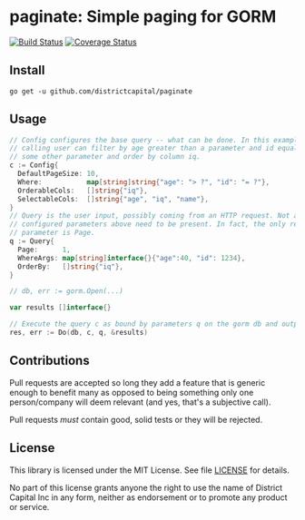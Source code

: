 # paginate: Simple paging for GORM

[![Build Status](https://travis-ci.com/districtcapital/paginate.svg?branch=master)](https://travis-ci.com/districtcapital/paginate)
[![Coverage Status](https://coveralls.io/repos/github/districtcapital/paginate/badge.svg?branch=master)](https://coveralls.io/github/districtcapital/paginate?branch=master)

## Install

`go get -u github.com/districtcapital/paginate`

## Usage

```Go
// Config configures the base query -- what can be done. In this example the
// calling user can filter by age greater than a parameter and id equal to
// some other parameter and order by column iq.
c := Config{
  DefaultPageSize: 10,
  Where:           map[string]string{"age": "> ?", "id": "= ?"},
  OrderableCols:   []string{"iq"},
  SelectableCols:  []string{"age", "iq", "name"},
}
// Query is the user input, possibly coming from an HTTP request. Not all
// configured parameters above need to be present. In fact, the only required
// parameter is Page.
q := Query{
  Page:      1,
  WhereArgs: map[string]interface{}{"age":40, "id": 1234},
  OrderBy:   []string{"iq"},
}

// db, err := gorm.Open(...)

var results []interface{}

// Execute the query c as bound by parameters q on the gorm db and output results.
res, err := Do(db, c, q, &results)
```

## Contributions

Pull requests are accepted so long they add a feature that is generic enough to benefit many as opposed to being something only one person/company will deem relevant (and yes, that's a subjective call).

Pull requests _must_ contain good, solid tests or they will be rejected.

## License

This library is licensed under the MIT License. See file [LICENSE](https://github.com/districtcapital/paginate/blob/master/LICENSE) for details.

No part of this license grants anyone the right to use the name of District Capital Inc in any form, neither as endorsement or to promote any product or service.
